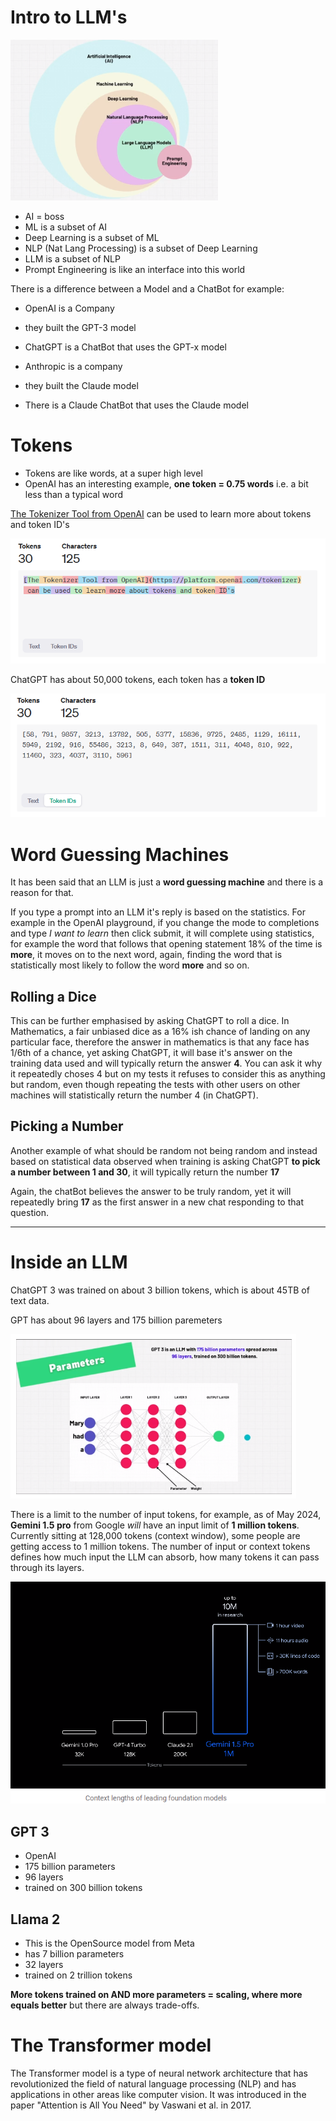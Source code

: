 # Intro to LLM's

![Where Prompt Engineering sits](where-does-prompt-engineering-sit.png)

- AI = boss
- ML is a subset of AI
- Deep Learning is a subset of ML
- NLP (Nat Lang Processing) is a subset of Deep Learning
- LLM is a subset of NLP
- Prompt Engineering is like an interface into this world

There is a difference between a Model and a ChatBot for example: 

- OpenAI is a Company
- they built the GPT-3 model
- ChatGPT is a ChatBot that uses the GPT-x model 

- Anthropic is a company
- they built the Claude model
- There is a Claude ChatBot that uses the Claude model 

# Tokens 

- Tokens are like words, at a super high level 
- OpenAI has an interesting example, **one token = 0.75 words** i.e. a bit less than a typical word

[The Tokenizer Tool from OpenAI](https://platform.openai.com/tokenizer) can be used to learn more about tokens and token ID's

![tokenizer at work](tokenizer-at-work.png)

ChatGPT has about 50,000 tokens, each token has a **token ID**

![tokenizer token ID's](tokenizer-token-ids.png)

# Word Guessing Machines 

It has been said that an LLM is just a **word guessing machine** and there is a reason for that. 

If you type a prompt into an LLM it's reply is based on the statistics. For example in the OpenAI playground, if you change the mode to completions and type *I want to learn* then click submit, it will complete using statistics, for example the word that follows that opening statement 18% of the time is **more**, it moves on to the next word, again, finding the word that is statistically most likely to follow the word **more** and so on. 

## Rolling a Dice

This can be further emphasised by asking ChatGPT to roll a dice. In Mathematics, a fair unbiased dice as a 16% ish chance of landing on any particular face, therefore the answer in mathematics is that any face has 1/6th of a chance, yet asking ChatGPT, it will base it's answer on the training data used and will typically return the answer **4**. You can ask it why it repeatedly choses 4 but on my tests it refuses to consider this as anything but random, even though repeating the tests with other users on other machines will statistically return the number 4 (in ChatGPT). 

## Picking a Number

Another example of what should be random not being random and instead based on statistical data observed when training is asking ChatGPT **to pick a number between 1 and 30**, it will typically return the number **17**

Again, the chatBot believes the answer to be truly random, yet it will repeatedly bring **17** as the first answer in a new chat responding to that question. 

---

# Inside an LLM

ChatGPT 3 was trained on about 3 billion tokens, which is about 45TB of text data. 

GPT has about 96 layers and 175 billion paremeters

![GPT 3, layers & Parameters](gpt-3-layers-paremeters.png)

There is a limit to the number of input tokens, for example, as of May 2024, **Gemini 1.5 pro** from Google *will* have an input limit of **1 million tokens**. Currently sitting at 128,000 tokens (context window), some people are getting access to 1 million tokens. The number of input or context tokens defines how much input the LLM can absorb, how many tokens it can pass through its layers. 

![Context tokens](comparing-context-length-tokens.png)

## GPT 3

- OpenAI
- 175 billion parameters
- 96 layers
- trained on 300 billion tokens 


## Llama 2

- This is the OpenSource model from Meta
- has 7 billion parameters 
- 32 layers
- trained on 2 trillion tokens

**More tokens trained on AND more parameters = scaling, where more equals better** but there are always trade-offs. 

# The Transformer model 

The Transformer model is a type of neural network architecture that has revolutionized the field of natural language processing (NLP) and has applications in other areas like computer vision. It was introduced in the paper "Attention is All You Need" by Vaswani et al. in 2017.

